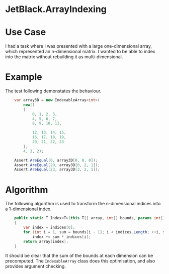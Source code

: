 # JetBlack.ArrayIndexing

# Use Case
I had a task where I was presented with a large one-dimensional array, which
represented an n-dimensional matrix. I wanted to be able to index into the
matrix without rebuilding it as multi-dimensional.

# Example

The test following demonstates the behaviour.

```cs
    var array3D = new IndexableArray<int>(
        new[]
        {
            0, 1, 2, 3,
            4, 5, 6, 7,
            8, 9, 10, 11,

            12, 13, 14, 15,
            16, 17, 18, 19,
            20, 21, 22, 23
        },
        4, 3, 2);

    Assert.AreEqual(0, array3D[0, 0, 0]);
    Assert.AreEqual(20, array3D[0, 2, 1]);
    Assert.AreEqual(23, array3D[3, 2, 1]);
```

# Algorithm

The following algorithm is used to transform the n-dimensional indices into a 1-dimensional index.

```cs
    public static T Index<T>(this T[] array, int[] bounds, params int[] indices)
    {
        var index = indices[0];
        for (int i = 1, sum = bounds[i - 1]; i < indices.Length; ++i, sum *= bounds[i - 1])
            index += sum * indices[i];
        return array[index];
    }
```

It should be clear that the sum of the bounds at each dimension can be
precomputed. The `IndexableArray` class does this optimisation, and also
provides argument checking.
